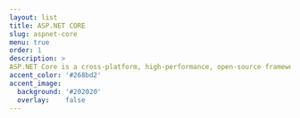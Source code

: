 ```yaml
---
layout: list
title: ASP.NET CORE
slug: aspnet-core
menu: true
order: 1
description: >
ASP.NET Core is a cross-platform, high-performance, open-source framework for building modern, cloud-based, Internet-connected applications. 
accent_color: '#268bd2'
accent_image:
  background: '#202020'
  overlay:    false
---
```

